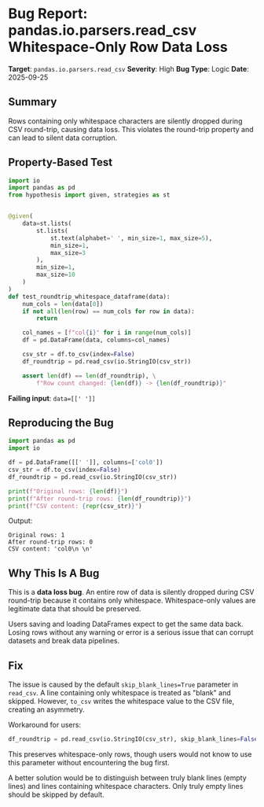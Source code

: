 # Bug Report: pandas.io.parsers.read_csv Whitespace-Only Row Data Loss

**Target**: `pandas.io.parsers.read_csv`
**Severity**: High
**Bug Type**: Logic
**Date**: 2025-09-25

## Summary

Rows containing only whitespace characters are silently dropped during CSV round-trip, causing data loss. This violates the round-trip property and can lead to silent data corruption.

## Property-Based Test

```python
import io
import pandas as pd
from hypothesis import given, strategies as st


@given(
    data=st.lists(
        st.lists(
            st.text(alphabet=' ', min_size=1, max_size=5),
            min_size=1,
            max_size=3
        ),
        min_size=1,
        max_size=10
    )
)
def test_roundtrip_whitespace_dataframe(data):
    num_cols = len(data[0])
    if not all(len(row) == num_cols for row in data):
        return

    col_names = [f"col{i}" for i in range(num_cols)]
    df = pd.DataFrame(data, columns=col_names)

    csv_str = df.to_csv(index=False)
    df_roundtrip = pd.read_csv(io.StringIO(csv_str))

    assert len(df) == len(df_roundtrip), \
        f"Row count changed: {len(df)} -> {len(df_roundtrip)}"
```

**Failing input**: `data=[[' ']]`

## Reproducing the Bug

```python
import pandas as pd
import io

df = pd.DataFrame([[' ']], columns=['col0'])
csv_str = df.to_csv(index=False)
df_roundtrip = pd.read_csv(io.StringIO(csv_str))

print(f"Original rows: {len(df)}")
print(f"After round-trip rows: {len(df_roundtrip)}")
print(f"CSV content: {repr(csv_str)}")
```

Output:
```
Original rows: 1
After round-trip rows: 0
CSV content: 'col0\n \n'
```

## Why This Is A Bug

This is a **data loss bug**. An entire row of data is silently dropped during CSV round-trip because it contains only whitespace. Whitespace-only values are legitimate data that should be preserved.

Users saving and loading DataFrames expect to get the same data back. Losing rows without any warning or error is a serious issue that can corrupt datasets and break data pipelines.

## Fix

The issue is caused by the default `skip_blank_lines=True` parameter in `read_csv`. A line containing only whitespace is treated as "blank" and skipped. However, `to_csv` writes the whitespace value to the CSV file, creating an asymmetry.

Workaround for users:
```python
df_roundtrip = pd.read_csv(io.StringIO(csv_str), skip_blank_lines=False)
```

This preserves whitespace-only rows, though users would not know to use this parameter without encountering the bug first.

A better solution would be to distinguish between truly blank lines (empty lines) and lines containing whitespace characters. Only truly empty lines should be skipped by default.